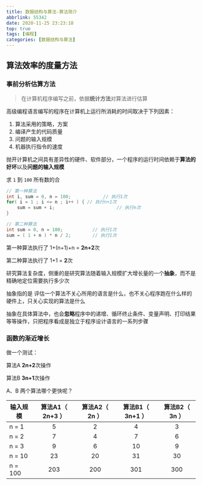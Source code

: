 ```yaml
---
title: 数据结构与算法-算法简介
abbrlink: 55342
date: 2020-11-25 23:23:18
top: true
tags: [编程]
categories: [数据结构与算法]
---
```


## 算法效率的度量方法

### 事前分析估算方法

> 在计算机程序编写之前，依据**统计方法**对算法进行估算

高级编程语言编写的程序在计算机上运行所消耗的时间取决于下列因素：

1.  算法采用的策略，方案
2.  编译产生的代码质量
3.  问题的输入规模
4.  机器执行指令的速度

抛开计算机之间具有差异性的硬件、软件部分，一个程序的运行时间依赖于**算法的好坏**以及**问题的输入规模**

求 `1` 到 `100` 所有数的合

```c
// 第一种算法
int i, sum = 0, n = 100;			// 执行1次
for( i = 1 ; i <= n ; i++ ) { // 执行n+1次
	sum = sum + i;						 // 执行n次
}
```

```c
// 第二种算法
int sum = 0, n = 100;			// 执行1次
sum = ( 1 + n ) * n / 2;		// 执行1次
```

第一种算法执行了 1+(n+1)+n = **2n+2**次

第二种算法执行了 1+1 = **2**次

研究算法复杂度，侧重的是研究算法随着输入规模扩大增长量的一个**抽象**，而不是精确地定位需要执行多少次

抽象指的是 评估一个算法不关心所用的语言是什么，也不关心程序跑在什么样的硬件上，只关心实现的算法是什么

抽象在具体算法中，也会**忽略**程序中的递增、循环终止条件、变量声明、打印结果等等操作，只把程序看成是独立于程序设计语言的一系列步骤

### 函数的渐近增长

做一个测试： 

算法A **2n+2**次操作

算法B **3n+1**次操作

A、B 两个算法哪个更快呢？

| 输入规模 | 算法A1（ 2n+3 ） | 算法A2（ 2n ） | 算法B1（ 3n+1 ） | 算法B2（ 3n ） |
| -------- | :--------------: | :------------: | :--------------: | :------------: |
| n = 1    |        5         |       2        |        4         |       3        |
| n = 2    |        7         |       4        |        7         |       6        |
| n = 3    |        9         |       6        |        10        |       9        |
| n = 10   |        23        |       20       |        31        |       30       |
| n = 100  |       203        |      200       |       301        |      300       |

